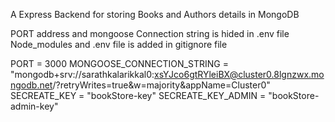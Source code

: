 A Express Backend for storing Books and Authors details in MongoDB 

PORT address and mongoose Connection string is hided in .env file
Node_modules and .env file is added in gitignore file


PORT = 3000
MONGOOSE_CONNECTION_STRING = "mongodb+srv://sarathkalarikkal0:xsYJco6gtRYleiBX@cluster0.8lgnzwx.mongodb.net/?retryWrites=true&w=majority&appName=Cluster0"
SECREATE_KEY = "bookStore-key"
SECREATE_KEY_ADMIN = "bookStore-admin-key"
